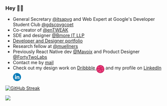 ### Hey 👋🏽

- General Secretary [@itsapvg](https://itsa-pvg.github.io/website2021/) and Web Expert at Google's Developer Student Club [@gdscpvgcoet](https://gdscpvgcoet.in/#/)
- Co-creator of [@enTWEAK](https://www.instagram.com/entweak/)
- SDE and designer [@Bmore IT LLP](https://bmoreits.com/)
- [Developer and Designer portfolio](https://yatishkelkar.netlify.app/)
- Research fellow at [@muellners](https://github.com/muellners)
- Previously React Native dev [@Mavoix](https://www.mavoix.in/) and Product Designer [@FortyTwoLabs](https://www.fortytwolabs.com/)
- Contact me by [mail](mailto:yatish1606@gmail.com)
- Check out my design work on [<span style="color: #OOOOFF">Dribbble</span> <img align=top src="https://github.com/yatish1606/yatish1606/blob/master/dribbble.png" alt="dribbble" width="25px"/>](https://dribbble.com/Yatish1606) and my profile on [<span style="color: #OOOOFF">LinkedIn</span> <img align=top src="https://github.com/yatish1606/yatish1606/blob/master/linkedin.png" alt="linkedin" width="25px"/>](https://www.linkedin.com/in/yatish-kelkar-850507190/)

 <!-- <span>&nbsp;&nbsp;  [<img src="https://github.com/yatish1606/yatish1606/blob/master/dribbble.png" alt="dribbble" width="35px"/>](https://dribbble.com/Yatish1606)  &nbsp; [<img src="https://github.com/yatish1606/yatish1606/blob/master/linkedin.png" alt="dribbble" width="35px"/>](https://www.linkedin.com/in/yatish-kelkar-850507190/)
 </span> -->



 
[![GitHub Streak](https://github-readme-streak-stats.herokuapp.com/?user=yatish1606&theme=black-ice&hide_border=true&stroke=151515)](https://git.io/streak-stats)

<!-- [![Yatish's Github Stats](https://github-readme-stats.vercel.app/api?username=yatish1606&show_icons=true&theme=dark&count_private=true&include_all_commits=true&hide_border=true)](https://github.com/anuraghazra/github-readme-stats)

[![Top Langs](https://github-readme-stats.vercel.app/api/top-langs/?username=yatish1606&layout=compact&langs_count=10&theme=dark&hide_border=true)](https://github.com/anuraghazra/github-readme-stats)
 
 [![willianrod's wakatime stats](https://github-readme-stats.vercel.app/api/wakatime?username=yatish1606&custom_title=WeeklyCoding&layout=compact&theme=dark&hide_border=true)](https://github.com/anuraghazra/github-readme-stats) -->

![](https://komarev.com/ghpvc/?username=yatish1606&color=202020&label=Profile+Views)
